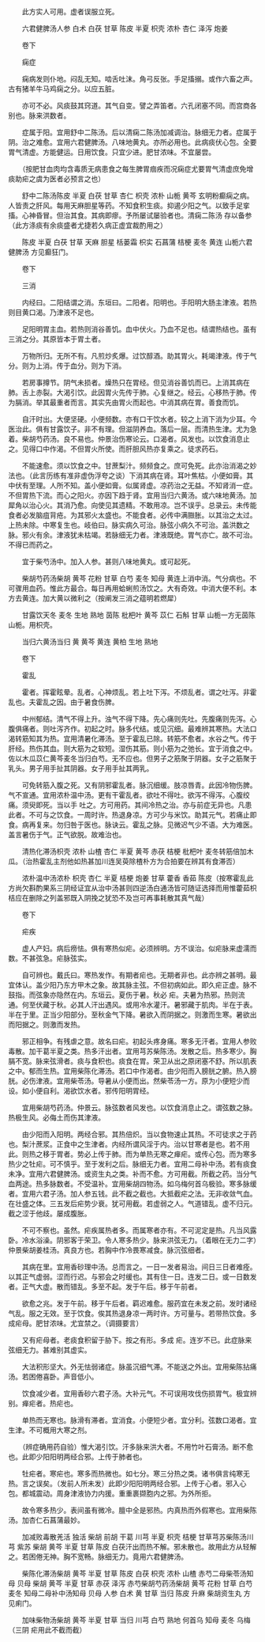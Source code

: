 <!-- { "loadSidebar": true } -->
　　此方实人可用。虚者误服立死。

　　六君健脾汤人参 白术 白茯 甘草 陈皮 半夏 枳壳 浓朴 杏仁 泽泻 炮姜

　　卷下

　　痫症

　　痫病发则仆地。闷乱无知。啮舌吐沫。角弓反张。手足搐搦。或作六畜之声。古有猪羊牛马鸡痫之分。以应五脏。

　　亦可不必。风痰鼓其窍道。其气自变。譬之弄笛者。六孔闭塞不同。而宫商各别也。脉来洪数者。

　　症属于阳。宜用舒中二陈汤。后以清痫二陈汤加减调治。脉细无力者。症属于阴。治之难愈。宜用六君健脾汤。八味地黄丸。亦所必用也。此病痰伏心包。全要胃气清虚。方能健运。日用饮食。只宜少进。肥甘浓味。不宜屡尝。

　　（按肥甘血肉均含毒质无病患食之每生脾胃痼疾而况痫症尤要胃气清虚庶免增痰助疟之虞为医者必预言之也）

　　舒中二陈汤陈皮 半夏 白茯 甘草 杏仁 枳壳 浓朴 山栀 黄芩 玄明粉癫痫之病。人皆责之肝风。每用天麻胆星等药。不知食积生痰。抑遏少阳之气。以致手足挛搐。心神昏冒。但治其食。其病即瘳。予所屡试屡验者也。清痫二陈汤 存以备参（此方涤痰有余痰盛者尤捷若久病正虚宜裁酌用之）

　　陈皮 半夏 白茯 甘草 天麻 胆星 栝蒌霜 枳实 石菖蒲 桔梗 麦冬 黄连 山栀六君健脾汤 方见癫狂门。

　　卷下

　　三消

　　内经曰。二阳结谓之消。东垣曰。二阳者。阳明也。手阳明大肠主津液。若热则目黄口渴。乃津液不足也。

　　足阳明胃主血。若热则消谷善饥。血中伏火。乃血不足也。结谓热结也。虽有三消之分。其原皆本于胃土者。

　　万物所归。无所不有。凡煎炒炙爆。过饮醇酒。助其胃火。耗竭津液。传于气分。则为上消。传于血分。则为下消。

　　若房事撙节。阴气未损者。燥热只在胃经。但见消谷善饥而已。上消其病在肺。舌上赤裂。大渴引饮。此因胃火先传于肺。心复继之。经云。心移热于肺。传为膈消。举其最重者而言。其实先由胃火而起也。中消其病在胃。善食而饥。

　　自汗时出。大便坚硬。小便频数。亦有口干饮水者。较之上消下消为少耳。今医治此。俱有甘露饮子。非不有理。但滋阴养血。落后一层。而清热生津。尤为急着。柴胡芍药汤。良不易也。仲景治伤寒论云。口渴者。风发也。以饮食消息止之。见得口中作渴。不但胃火所使。而肝胆风热亦复乘之。徒求药石。

　　不能速愈。须以饮食之中。甘蔗梨汁。频频食之。庶可免死。此亦治消渴之妙法也。（此言历练有准非虚伪浮夸之谈）下消其病在肾。耳叶焦枯。小便如膏。其中伏有至理。人所不知。盖小便如膏。似属肾虚。凉药治之无益。不知肾消一症。不但胃热下流。而心之阳火。亦因下趋于肾。宜用当归六黄汤。或六味地黄汤。加犀角以治心火。其消乃愈。向使见其遗精。不敢用凉。岂不误乎。总录云。未传能食者必发脑疽背疮。为其邪火太盛也。不能食者。必传中满臌胀。以其治之太过。上热未除。中寒复生也。岐伯曰。脉实病久可治。脉弦小病久不可治。盖洪数之脉。邪火有余。津液犹未枯竭。若脉细无力者。津液既绝。胃气亦亡。故不可治。不得已而药之。

　　宜于柴芍汤中。加入人参。甚则八味地黄丸。或可起死。

　　柴胡芍药汤柴胡 黄芩 花粉 甘草 白芍 麦冬 知母 黄连上消中消。气分病也。不可骤用血药。惟此方最合。每日再用蛤蜊煎汤饮之。大有奇效。中消大便不利。本方去黄连。加大黄以微利之（按阐发三消之蕴明若燃犀）

　　甘露饮天冬 麦冬 生地 熟地 茵陈 枇杷叶 黄芩 苡仁 石斛 甘草 山栀一方无茵陈山栀。用枳壳。

　　当归六黄汤当归 黄 黄芩 黄连 黄柏 生地 熟地

　　卷下

　　霍乱

　　霍者。挥霍眩晕。乱者。心神烦乱。若上吐下泻。不烦乱者。谓之吐泻。非霍乱也。夫霍乱之因。由于暑食伤脾。

　　中州郁结。清气不得上升。浊气不得下降。先心痛则先吐。先腹痛则先泻。心腹俱痛者。则吐泻齐作。初起之时。脉多代结。或见沉细。最难辨其寒热。大法口渴转筋知其为热。宜用清暑化滞汤。至于霍乱已除。转筋不愈者。水谷之气。传于肝经。热伤其血。则大筋为之软短。湿伤其筋。则小筋为之弛长。宜于消食之中。佐以木瓜苡仁黄芩麦冬当归白芍。无不应也。但男子之筋聚于阴器。女子之筋聚于乳头。男子用手扯其阴器。女子用手扯其两乳。

　　可免转筋入腹之死。又有阴邪霍乱者。脉沉细缓。肢凉唇青。此因冷物伤脾。气不宣通。宜用浓朴温中汤。更有干霍乱者。欲吐不得吐。欲泻不得泻。心腹绞痛。须臾即死。当以手 吐之。方可用药。其间冷热之治。亦与前症无异也。凡患此者。不可与之饮食。一周时许。热退身凉。方可少与米饮。助其元气。若痛止即食。病再复来。勿归咎于医也。脉诀云。霍乱之脉。见微迟气少不语。大为难医。盖言暑伤于气。正气欲脱。故难治也。

　　清热化滞汤枳壳 浓朴 山楂 杏仁 半夏 黄芩 赤茯 桔梗 枇杷叶 麦冬转筋倍加木瓜。（治热霍乱主剂他如热甚加川连吴萸除楂朴方为合拍要在辨其有食滞否）

　　浓朴温中汤浓朴 枳壳 杏仁 半夏 桔梗 炮姜 甘草 藿香 香茹 陈皮（按寒霍乱此方尚欠斟酌果系三阴经证宜从治中汤甚则四逆汤白通汤皆可随证选择而用惟藿茹枳桔应在删除之列盖邪既入阴挽之犹恐不及岂可再事耗散其真气哉）

　　卷下

　　疟疾

　　虚人产妇。病后痨怯。俱有寒热似疟。必须辨明。方不误治。似疟脉来虚濡而数。不甚弦急。疟脉弦实。

　　自可辨也。戴氏曰。寒热发作。有期者疟也。无期者非也。此亦辨之甚明。最宜体认。盖少阳乃东方甲木之象。故其脉主弦。不但初病如此。即久疟正虚。脉不鼓指。而弦象亦隐然在内。东垣云。夏伤于暑。秋必 疟。夫暑为热邪。热则流通。何至伏藏于秋。必其人汗出遇风。或用冷水灌汗。暑邪藏于肌肉。半在于表。半在于里。正当少阳部分。至秋金气下降。暑欲入而阴据之。则激而生寒。暑欲出而阳据之。则激而发热。

　　邪正相争。有残虐之意。故名曰疟。初起头疼身痛。寒多无汗者。宜用人参败毒散。加干葛半夏之类。热多汗出者。宜用芎苏柴陈汤。发散之后。热多寒少。胸膈不宽。脉来弦滑者。痰与食积也。痰食在胃。荣卫从出之原闭塞不舒。所以肌表之中。郁而生热。宜用柴陈化滞汤。若口中作渴者。由少阳而入膀胱之腑。热入膀胱。必伤津液。宜用柴苓汤。导暑从小便而出。然柴苓汤一方。原为小便短少而设。如小便自利。渴欲饮水者。邪传阳明胃经。

　　宜用柴胡芍药汤。仲景云。脉弦数者风发也。以饮食消息止之。谓弦数之脉。热极生风。必侮土而伤其津液。

　　由少阳而入阳明。两经合邪。其热倍炽。当以食物速止其热。不可徒求之于药也。梨汁蔗浆。正食中之生津者。内经所谓风淫于内。治以甘寒者是也。若不用此。则热之移于胃者。势必上传于肺。而为单热无寒之瘅疟。或传心包。而为寒多热少之牡疟。可不慎乎。至于发利之后。脉细无力者。宜用二母补中汤。若有痰食未净。宜用六君健脾汤。或资生丸之类。补而不愈。方可用截。所截之药。当分气血两途。热多脉数者。不受温补。宜用柴胡四物汤。如乌梅何首乌极验。寒多脉缓者。宜用六君子汤。加人参五钱。此不截之截也。大抵截疟之法。无非收敛气血。在壮盛之体。三五发后疟势少衰。犹可用截。若虚弱之人。气道错乱。虚不归元。截之涩于他歧。屡成腹胀。

　　不可不察也。虽然。疟疾属热者多。而属寒者亦有。不可泥定是热。凡当风露卧。冷水浴澡。阴邪客于荣卫。令人寒多热少。脉来洪弦无力。（着眼在无力二字）仲景柴胡姜桂汤。真良方也。若胸中作冷畏寒减食。脉沉弦细者。

　　其病在里。宜用香砂理中汤。总而言之。一日一发者易治。间日三日者难痊。以其正气虚弱。涩而行迟。与邪会之时缓也。其有住一日。连发二日。或一日数发者。正气大虚。散而错乱。多至不起。发于午后。移于午前者。

　　欲愈之兆。发于午前。移于午后者。羁迟难愈。服药宜在未发之前。发时诸经气乱。服之无效。至于饮食。俟其热退身凉一两时许。方可量与。若带热饮食。多成疟母。肥甘浓味。尤宜禁之。（调摄要言）

　　又有疟母者。老痰食积留于胁下。按之有形。多成 疟。连岁不已。此症脉来弦细无力。甚难别其虚实。

　　大法积形坚大。外无怯弱诸症。脉虽沉细气滞。不能送之外出。宜用柴陈拈痛汤。若困倦喜卧。声音低小。

　　饮食减少者。宜用香砂六君子汤。大补元气。不可误用攻伐伤损胃气。极宜辨别。瘅疟者。热疟也。

　　单热而无寒也。脉滑有滞者。宜消食。小便短少者。宜分利。弦数口渴者。宜生津。不可概用大寒之剂。

　　（辨症确用药自验）惟大渴引饮。汗多脉来洪大者。不用竹叶石膏汤。断不愈也。此即少阳阳明两经合邪。上传于肺者也。

　　牡疟者。寒疟也。寒多而热微也。如七分。寒三分热之类。诸书俱言纯寒无热。言之误矣。（发前人所未发）此即少阳阳明两经合邪。上传于心者。邪入心包。都城震动。周身津液协力内援。重重裹撷胞内之邪。为外所拒。

　　故令寒多热少。表间虽有微冷。膻中全是邪热。内真热而外假寒也。宜用柴陈汤。加杏仁石菖蒲最妙。

　　加减败毒散羌活 独活 柴胡 前胡 干葛 川芎 半夏 枳壳 桔梗 甘草芎苏柴陈汤川芎 紫苏 柴胡 黄芩 半夏 甘草 陈皮 白茯汗出而热不解。邪未散也。故用此方从轻解之。若困倦无神。胸不宽畅。脉细无力。竟用六君健脾汤。

　　柴陈化滞汤柴胡 黄芩 半夏 甘草 陈皮 白茯 枳壳 浓朴 山楂 赤芍二母柴苓汤知母 贝母 柴胡 黄芩 半夏 甘草 赤茯 泽泻 赤芍柴胡芍药汤柴胡 黄芩 花粉 甘草 白芍 麦冬 知母二母补中汤知母 贝母 人参 白术 黄 甘草 当归 陈皮 升麻 柴胡资生丸 方见痢门。

　　加味柴物汤柴胡 黄芩 半夏 甘草 当归 川芎 白芍 熟地 何首乌 知母 麦冬 乌梅（三阴 疟用此不截而截）

